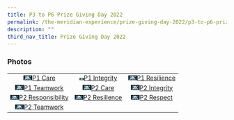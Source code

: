 ```yaml
---
title: P3 to P6 Prize Giving Day 2022
permalink: /the-meridian-experience/prize-giving-day-2022/p3-to-p6-prize-giving-day-2022/
description: ""
third_nav_title: Prize Giving Day 2022
---
```

<h3>Photos</h3>

<table style="width:100%">
	<tr>
        <td style="text-align:center"><a href="https://photos.google.com/u/1/share/AF1QipNfDmkUL4pRMjl8-foS1kgAKwkXqsU_De_9c-LrKZJN5jpH7hZe3KrhVN6Qs09ClA/photo/AF1QipOv3qtLSOGJYWjXEUe_jx4k7dpKhmcHFtvJ8VyI?key=cm5lamlTNGtEZlREMTVscTRSaTAxVkdxZnlnY0VB">
					<img src="/images/The%20Meridian%20Experience/2022%20Prize%20Giving%20Day/P1%20to%20P2%20Prize%20Giving%202022/1CA.jpg" width="20">P1 Care</a></td>
        <td style="text-align:center"><a href="https://photos.google.com/u/1/share/AF1QipOaqCNssjpphIzBdwLOBXHckqAKc22N_-cNRHo8suwBq7aurQlVS5tEShXiA7JbFw/photo/AF1QipO5mTmFvahy2N4Uunpf79HWE1xny0BoN0tEKCbT?key=YmstMjYtaHJUZE1fNVZPUHFQaFQtRXFpdWF2UUVR">
	<img src="/images/The%20Meridian%20Experience/2022%20Prize%20Giving%20Day/P1%20to%20P2%20Prize%20Giving%202022/1IN.jpg" width="10">P1 Integrity</a></td>
        <td style="text-align:center"><a href="https://photos.google.com/u/1/share/AF1QipO9yr_ztTrYzk_hcKcjTg-Fbr6G-F2moQhvlnYjp4U6AOlH5dpEW1mkGtEtNEosdw/photo/AF1QipP2xzn6L8_l5vaMgwkELOQNspEbQSKHX2PmYtnK?key=QkIzQjVla2c3bnUzRXFBeERQVldqNjVFZ21rcEZ3">
	<img src="/images/The%20Meridian%20Experience/2022%20Prize%20Giving%20Day/P1%20to%20P2%20Prize%20Giving%202022/1RS.jpg" width="20">P1 Resilience</a></td>
    </tr>
    <tr>
        <td style="text-align:center"><a href="https://photos.google.com/u/1/share/AF1QipPt60pMsafkN4acEY_T6pz0Vyvn1uhu31Lur88Pm6Ik5CSqPDhazrkA73pq4HjP5A/photo/AF1QipOBUOg_ldV_CGiUATOm5L9AEq8aiRgkW-bphSEM?key=bTRUQkFnd0g2a09PQTE3UldLZi13eWJpN3FSU2dR">
					<img src="/images/The%20Meridian%20Experience/2022%20Prize%20Giving%20Day/P1%20to%20P2%20Prize%20Giving%202022/1TW.jpg" width="20">P1 Teamwork</a></td>
        <td style="text-align:center"><a href="https://photos.google.com/u/1/share/AF1QipPtfGMjFeGq_VvqfFVPz_NIz8ljfYlpBoO2WXTrdy-ts_shPP22uNjxY4lCpOgEmg/photo/AF1QipNERk0sDqyYqTydNvb6lvOXu_nrjC7pT0zrVhBf?key=UzlRQS1NMUpxeThBaEVBZ2UwYXIxVXhqQU5KOVZ3">
					<img src="/images/The%20Meridian%20Experience/2022%20Prize%20Giving%20Day/P1%20to%20P2%20Prize%20Giving%202022/2CA.jpg" width="20">P2 Care</a></td>
        <td style="text-align:center"><a href="https://photos.google.com/u/1/share/AF1QipP5exHe1iJmI6jtjuCTSIhQ05G1SNCUY63VRt9sumTGc1hvva6NGKlUdA01J9eJcA/photo/AF1QipNqv4AtNtivr3F0dzET5oBPStmnxJK7FSXswlUY?key=Y0N0eDVnSmgwdVZSM3RPemc5ajlTVTR5RDJjLUJ3">
					<img src="/images/The%20Meridian%20Experience/2022%20Prize%20Giving%20Day/P1%20to%20P2%20Prize%20Giving%202022/2IN.jpg" width="20">P2 Integrity</a></td>
    </tr>
	<tr>
        <td style="text-align:center"><a href="https://photos.google.com/u/1/share/AF1QipPrGS4-wavOfMqDdbHj3Id4UP1nEc-HfcH0gHyKM9E5CJoczQhfu0xNDoPad22-IA/photo/AF1QipPe90ajBp-OVet7EiPidef7wLwsLgbl21gFDwvj?key=NVRfVF9lUmNnaUo5WDVRbF9CSGxNaE4zdXY2Y0hB">
					<img src="/images/The%20Meridian%20Experience/2022%20Prize%20Giving%20Day/P1%20to%20P2%20Prize%20Giving%202022/2RB.jpg" width="20">P2 Responsibility</a></td>
        <td style="text-align:center"><a href="https://photos.google.com/u/1/share/AF1QipMGqF0ShBlWB06RAQ67xeURZpQWnJr7Gv5C9VjOIY7BztUDU5dhwwQATKfpY4UsFg/photo/AF1QipNMpSOWgy489d1PKgwxamS2C-uetpwtcLMoj5QV?key=MEpKeUJjclU3SkpHbF9Kb1NseldJVWxMWk03ZXp3">
					<img src="/images/The%20Meridian%20Experience/2022%20Prize%20Giving%20Day/P1%20to%20P2%20Prize%20Giving%202022/2RS.jpg" width="20">P2 Resilience</a></td>
        <td style="text-align:center"><a href="https://photos.google.com/u/1/share/AF1QipPCl-kMTox6Ht8dQYFw3Fbbg8bZh8FzPRPkUEEJ3Qu1hUJEeC8bCmxKnQYYtYzdrA/photo/AF1QipMRbZoJP7eVbxoDOr7dk3Du9u7ha6wkISNZ9Enm?key=a0R3WFc4bzBiRjNuTkJUMnFSdEdfT1NzWGk3VXBB">
					<img src="/images/The%20Meridian%20Experience/2022%20Prize%20Giving%20Day/P1%20to%20P2%20Prize%20Giving%202022/2RT.jpg" width="20">P2 Respect</a></td>
    </tr>
	<tr>
        <td style="text-align:center"><a href="https://photos.google.com/u/1/share/AF1QipOOCo4wFEVtPeg0AVfeWkA5pbCSe-amf6FzcAEKKJzfTWT4abi9gUrS-ixSIPUAlg/photo/AF1QipMfNnbgCRJLdCvcuCe-n2x7nhIWQkHkGNTRO_ey?key=UjB0ckVJRWFiUHRSUnVaRHM2TjN1V0xleFE3eFFB">
					<img src="/images/The%20Meridian%20Experience/2022%20Prize%20Giving%20Day/P1%20to%20P2%20Prize%20Giving%202022/2TW.jpg" width="20">P2 Teamwork</a></td>
        <td></td>
        <td></td>
    </tr>
</table>